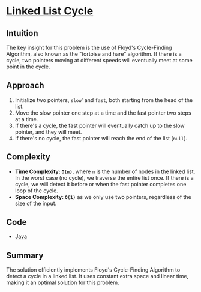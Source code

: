 # [Linked List Cycle](https://leetcode.com/problems/linked-list-cycle/description/)

## Intuition

The key insight for this problem is the use of Floyd's Cycle-Finding Algorithm, also known as the "tortoise and hare"
algorithm. If there is a cycle, two pointers moving at different speeds will eventually meet at some point in the cycle.

## Approach

1. Initialize two pointers, `slow`' and `fast`, both starting from the head of the list.
2. Move the slow pointer one step at a time and the fast pointer two steps at a time.
3. If there's a cycle, the fast pointer will eventually catch up to the slow pointer, and they will meet.
4. If there's no cycle, the fast pointer will reach the end of the list (`null`).

## Complexity

- **Time Complexity: `O(n)`**, where `n` is the number of nodes in the linked list. In the worst case (no cycle), we
  traverse the entire list once. If there is a cycle, we will detect it before or when the fast pointer completes one
  loop of the cycle.
- **Space Complexity: `O(1)`** as we only use two pointers, regardless of the size of the input.

## Code

- [Java](../src/main/java/io/dksifoua/leetcode/linkedlistcycle/Solution.java)

## Summary

The solution efficiently implements Floyd's Cycle-Finding Algorithm to detect a cycle in a linked list. It uses constant
extra space and linear time, making it an optimal solution for this problem.
